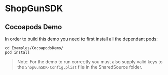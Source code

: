 # ShopGunSDK

## Cocoapods Demo

In order to build this demo you need to first install all the dependant pods:

```
cd Examples/CocoapodsDemo/
pod install
```

> Note: For the demo to run correctly you must also supply valid keys to the `ShopGunSDK-Config.plist` file in the SharedSource folder.
